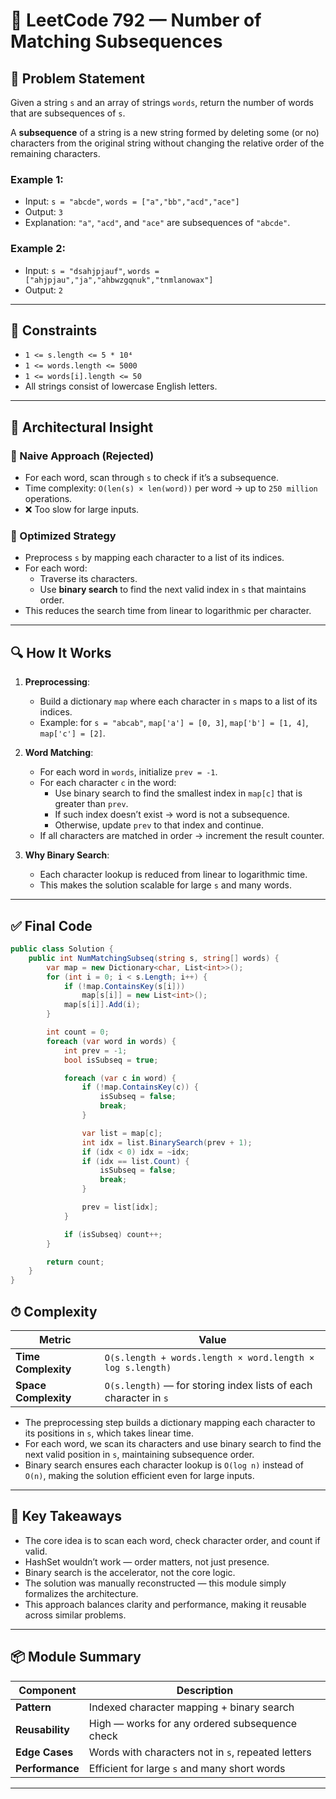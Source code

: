 # 🧩 LeetCode 792 — Number of Matching Subsequences

## 📜 Problem Statement

Given a string `s` and an array of strings `words`, return the number of words that are subsequences of `s`.

A **subsequence** of a string is a new string formed by deleting some (or no) characters from the original string without changing the relative order of the remaining characters.

### Example 1:
- Input: `s = "abcde"`, `words = ["a","bb","acd","ace"]`
- Output: `3`
- Explanation: `"a"`, `"acd"`, and `"ace"` are subsequences of `"abcde"`.

### Example 2:
- Input: `s = "dsahjpjauf"`, `words = ["ahjpjau","ja","ahbwzgqnuk","tnmlanowax"]`
- Output: `2`

---

## 📐 Constraints

- `1 <= s.length <= 5 * 10⁴`
- `1 <= words.length <= 5000`
- `1 <= words[i].length <= 50`
- All strings consist of lowercase English letters.

---

## 🧠 Architectural Insight

### 🔹 Naive Approach (Rejected)
- For each word, scan through `s` to check if it’s a subsequence.
- Time complexity: `O(len(s) × len(word))` per word → up to `250 million` operations.
- ❌ Too slow for large inputs.

### 🔹 Optimized Strategy
- Preprocess `s` by mapping each character to a list of its indices.
- For each word:
  - Traverse its characters.
  - Use **binary search** to find the next valid index in `s` that maintains order.
- This reduces the search time from linear to logarithmic per character.

---
## 🔍 How It Works

1. **Preprocessing**:
   - Build a dictionary `map` where each character in `s` maps to a list of its indices.
   - Example: for `s = "abcab"`, `map['a'] = [0, 3]`, `map['b'] = [1, 4]`, `map['c'] = [2]`.

2. **Word Matching**:
   - For each word in `words`, initialize `prev = -1`.
   - For each character `c` in the word:
     - Use binary search to find the smallest index in `map[c]` that is greater than `prev`.
     - If such index doesn’t exist → word is not a subsequence.
     - Otherwise, update `prev` to that index and continue.
   - If all characters are matched in order → increment the result counter.

3. **Why Binary Search**:
   - Each character lookup is reduced from linear to logarithmic time.
   - This makes the solution scalable for large `s` and many words.

---

## ✅ Final Code

```csharp
public class Solution {
    public int NumMatchingSubseq(string s, string[] words) {
        var map = new Dictionary<char, List<int>>();
        for (int i = 0; i < s.Length; i++) {
            if (!map.ContainsKey(s[i]))
                map[s[i]] = new List<int>();
            map[s[i]].Add(i);
        }

        int count = 0;
        foreach (var word in words) {
            int prev = -1;
            bool isSubseq = true;

            foreach (var c in word) {
                if (!map.ContainsKey(c)) {
                    isSubseq = false;
                    break;
                }

                var list = map[c];
                int idx = list.BinarySearch(prev + 1);
                if (idx < 0) idx = ~idx;
                if (idx == list.Count) {
                    isSubseq = false;
                    break;
                }

                prev = list[idx];
            }

            if (isSubseq) count++;
        }

        return count;
    }
}
```

## ⏱ Complexity

| Metric            | Value                                                              |
|-------------------|--------------------------------------------------------------------|
| **Time Complexity**   | `O(s.length + words.length × word.length × log s.length)`          |
| **Space Complexity**  | `O(s.length)` — for storing index lists of each character in `s` |

- The preprocessing step builds a dictionary mapping each character to its positions in `s`, which takes linear time.
- For each word, we scan its characters and use binary search to find the next valid position in `s`, maintaining subsequence order.
- Binary search ensures each character lookup is `O(log n)` instead of `O(n)`, making the solution efficient even for large inputs.

---

## 🧘 Key Takeaways

- The core idea is to scan each word, check character order, and count if valid.
- HashSet wouldn’t work — order matters, not just presence.
- Binary search is the accelerator, not the core logic.
- The solution was manually reconstructed — this module simply formalizes the architecture.
- This approach balances clarity and performance, making it reusable across similar problems.

---

## 📦 Module Summary

| Component         | Description                                         |
|------------------|-----------------------------------------------------|
| **Pattern**       | Indexed character mapping + binary search          |
| **Reusability**   | High — works for any ordered subsequence check     |
| **Edge Cases**    | Words with characters not in `s`, repeated letters |
| **Performance**   | Efficient for large `s` and many short words       |



---
